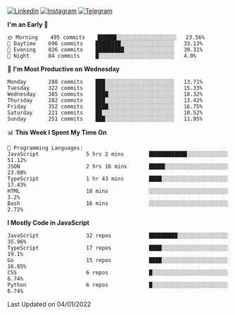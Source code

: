 [![Linkedin](https://img.shields.io/badge/-Archie-blue?style=flat-square&labelColor=gray&logo=Linkedin&logoColor=white&link=https://www.linkedin.com/in/archisdi)](https://www.linkedin.com/in/archisdi)
[![Instagram](https://img.shields.io/badge/-@archisdi-orange?style=flat-square&labelColor=gray&logo=Instagram&logoColor=white&link=https://www.instagram.com/archisdi)](https://www.instagram.com/archisdi)
[![Telegram](https://img.shields.io/badge/-aai-informational?style=flat-square&labelColor=gray&logo=telegram&logoColor=white&link=https://t.me/archisdi)](https://t.me/archisdi)

<!--START_SECTION:waka-->
**I'm an Early 🐤** 

```text
🌞 Morning    495 commits    ██████░░░░░░░░░░░░░░░░░░░   23.56% 
🌆 Daytime    696 commits    ████████░░░░░░░░░░░░░░░░░   33.13% 
🌃 Evening    826 commits    █████████░░░░░░░░░░░░░░░░   39.31% 
🌙 Night      84 commits     █░░░░░░░░░░░░░░░░░░░░░░░░   4.0%

```
📅 **I'm Most Productive on Wednesday** 

```text
Monday       288 commits    ███░░░░░░░░░░░░░░░░░░░░░░   13.71% 
Tuesday      322 commits    ███░░░░░░░░░░░░░░░░░░░░░░   15.33% 
Wednesday    385 commits    ████░░░░░░░░░░░░░░░░░░░░░   18.32% 
Thursday     282 commits    ███░░░░░░░░░░░░░░░░░░░░░░   13.42% 
Friday       352 commits    ████░░░░░░░░░░░░░░░░░░░░░   16.75% 
Saturday     221 commits    ██░░░░░░░░░░░░░░░░░░░░░░░   10.52% 
Sunday       251 commits    ███░░░░░░░░░░░░░░░░░░░░░░   11.95%

```


📊 **This Week I Spent My Time On** 

```text
💬 Programming Languages: 
JavaScript               5 hrs 2 mins        ████████████░░░░░░░░░░░░░   51.12% 
JSON                     2 hrs 16 mins       █████░░░░░░░░░░░░░░░░░░░░   23.08% 
TypeScript               1 hr 43 mins        ████░░░░░░░░░░░░░░░░░░░░░   17.43% 
HTML                     18 mins             ░░░░░░░░░░░░░░░░░░░░░░░░░   3.2% 
Bash                     16 mins             ░░░░░░░░░░░░░░░░░░░░░░░░░   2.72%

```

**I Mostly Code in JavaScript** 

```text
JavaScript               32 repos            █████████░░░░░░░░░░░░░░░░   35.96% 
TypeScript               17 repos            ████░░░░░░░░░░░░░░░░░░░░░   19.1% 
Go                       15 repos            ████░░░░░░░░░░░░░░░░░░░░░   16.85% 
CSS                      6 repos             █░░░░░░░░░░░░░░░░░░░░░░░░   6.74% 
Python                   6 repos             █░░░░░░░░░░░░░░░░░░░░░░░░   6.74%

```



 Last Updated on 04/01/2022
<!--END_SECTION:waka-->